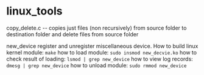 # linux_tools
copy_delete.c -- copies just files (non recursively) from source folder to destination folder and delete files from source folder

new_device
register and unregister miscellaneous device.
How to build linux kernel module:
```make```
how to load module:
```sudo insmod new_decvie.ko```
how to check result of loading:
```lsmod | grep new_device```
how to view log records:
```dmesg | grep new_device```
how to unload module:
```sudo rmmod new_device``` 